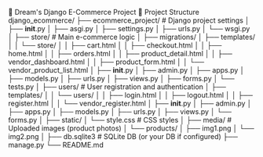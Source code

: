 🛒 Dream's Django E-Commerce Project
📁 Project Structure
django_ecommerce/
├── ecommerce_project/       # Django project settings
│   ├── __init__.py
│   ├── asgi.py
│   ├── settings.py
│   ├── urls.py
│   └── wsgi.py
│
├── store/                   # Main e-commerce logic
│   ├── migrations/
│   ├── templates/
│   │   └── store/
│   │       ├── cart.html
│   │       ├── checkout.html
│   │       ├── home.html
│   │       ├── orders.html
│   │       ├── product_detail.html
│   │       ├── vendor_dashboard.html
│   │       ├── product_form.html
│   │       └── vendor_product_list.html
│   ├── __init__.py
│   ├── admin.py
│   ├── apps.py
│   ├── models.py
│   ├── urls.py
│   ├── views.py
│   ├── forms.py
│   └── tests.py
│
├── users/                   # User registration and authentication
│   ├── templates/
│   │   └── users/
│   │       ├── login.html
│   │       ├── logout.html
│   │       ├── register.html
│   │       └── vendor_register.html
│   ├── __init__.py
│   ├── admin.py
│   ├── apps.py
│   ├── models.py
│   ├── urls.py
│   ├── views.py
│   └── forms.py
│
├── static/
│   └── style.css            # CSS styles
│
├── media/                   # Uploaded images (product photos)
│   └── products/
│       ├── img1.png
│       └── img2.png
│
├── db.sqlite3               # SQLite DB (or your DB if configured)
├── manage.py
└── README.md
